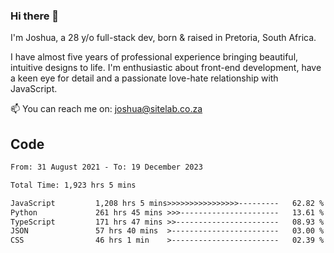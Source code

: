 ### Hi there 👋

I'm Joshua, a 28 y/o full-stack dev, born & raised in Pretoria, South Africa. 

I have almost five years of professional experience bringing beautiful, intuitive designs to life. I'm enthusiastic about front-end development, have a keen eye for detail and a passionate love-hate relationship with JavaScript.

📫 You can reach me on: joshua@sitelab.co.za

## **Code**

<!--START_SECTION:waka-->

```txt
From: 31 August 2021 - To: 19 December 2023

Total Time: 1,923 hrs 5 mins

JavaScript         1,208 hrs 5 mins>>>>>>>>>>>>>>>>---------   62.82 %
Python             261 hrs 45 mins >>>----------------------   13.61 %
TypeScript         171 hrs 47 mins >>-----------------------   08.93 %
JSON               57 hrs 40 mins  >------------------------   03.00 %
CSS                46 hrs 1 min    >------------------------   02.39 %
```

<!--END_SECTION:waka-->
